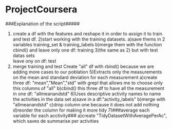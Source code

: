 # ProjectCoursera
###Explanation of the script#####
1) create a df with the features and reshape it in order to assign it to train and test df.
2)start working with the training datasets.
  a)save thems in 2 variables training_set & training_labels
  b)merge them with the function cbind() and leave only one df: training
3)the same as 2) but with test datas sets  
  leave ony on df: test
4) merge training and test
  Create "all" df with  rbind() because we are adding more cases to our poblation
5)Extracts only the measurements on the mean and standard deviation for each measurement
  a)create three df: "mean","Mean","std" with grepl that allows me to choose only this columns of "all"
  b)cbind() this three df to have all the measurement in one df: "allmeanandstd"
6)Uses descriptive activity names to name the activities in the data set
  a)save in a df:"activity_labels" 
  b)merge with "allmeanandstd"
  c)drop column one because it does not add nothing
  d)reorder the column for making it more tidy
7)###average each variable for each acctivity###
  a)create "TidyDatasetWithAveragePerAc", which saves de summarise per activities

  
 
